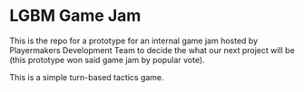 # LGBM Game Jam
This is the repo for a prototype for an internal game jam hosted by Playermakers Development Team to decide the what our next project will be (this prototype won said game jam by popular vote).

This is a simple turn-based tactics game.

